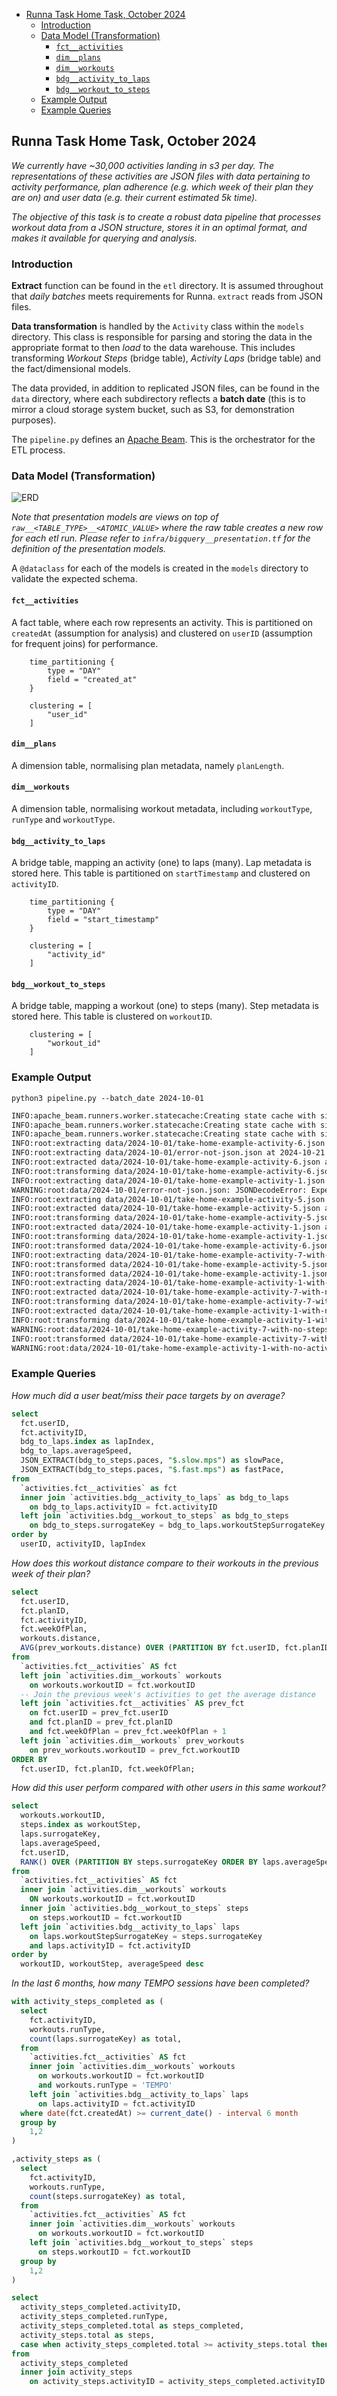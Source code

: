 - [Runna Task Home Task, October 2024](#runna-task-home-task-october-2024)
   * [Introduction](#introduction)
   * [Data Model (Transformation)](#data-model-transformation)
      + [`fct__activities`](#fct__activities)
      + [`dim__plans`](#dim__plans)
      + [`dim__workouts`](#dim__workouts)
      + [`bdg__activity_to_laps`](#bdg__activity_to_laps)
      + [`bdg__workout_to_steps`](#bdg__workout_to_steps)
   * [Example Output](#example-output)
   * [Example Queries](#example-queries)

## Runna Task Home Task, October 2024

*We currently have ~30,000 activities landing in s3 per day. The representations of these activities are JSON files with data pertaining to activity performance, plan adherence (e.g. which week of their plan they are on) and user data (e.g. their current estimated 5k time).*

*The objective of this task is to create a robust data pipeline that processes workout data from a JSON structure, stores it in an optimal format, and makes it available for querying and analysis.*

### Introduction

**Extract** function can be found in the `etl` directory. It is assumed throughout that *daily batches* meets requirements for Runna. `extract` reads from JSON files.

**Data transformation** is handled by the `Activity` class within the `models` directory. This class is responsible for parsing and storing the data in the appropriate format to then *load* to the data warehouse. This includes transforming *Workout Steps* (bridge table), *Activity Laps* (bridge table) and the fact/dimensional models.

The data provided, in addition to replicated JSON files, can be found in the `data` directory, where each subdirectory reflects a **batch date** (this is to mirror a cloud storage system bucket, such as S3, for demonstration purposes).

The `pipeline.py` defines an [Apache Beam](https://beam.apache.org/). This is the orchestrator for the ETL process.

### Data Model (Transformation)

![ERD](/assets/ERD.png)

*Note that presentation models are views on top of `raw__<TABLE_TYPE>__<ATOMIC_VALUE>` where the raw table creates a new row for each etl run. Please refer to `infra/bigquery__presentation.tf` for the definition of the presentation models.*

A `@dataclass` for each of the models is created in the `models` directory to validate the expected schema.

#### `fct__activities`

A fact table, where each row represents an activity. This is partitioned on `createdAt` (assumption for analysis) and clustered on `userID` (assumption for frequent joins) for performance.

```hcl
    time_partitioning {
        type = "DAY"
        field = "created_at"
    }

    clustering = [
        "user_id"
    ]
```

#### `dim__plans`

A dimension table, normalising plan metadata, namely `planLength`.

#### `dim__workouts`

A dimension table, normalising workout metadata, including `workoutType`, `runType` and `workoutType`.

#### `bdg__activity_to_laps`

A bridge table, mapping an activity (one) to laps (many). Lap metadata is stored here. This table is partitioned on `startTimestamp` and clustered on `activityID`.

```hcl
    time_partitioning {
        type = "DAY"
        field = "start_timestamp"
    }

    clustering = [
        "activity_id"
    ]
```

#### `bdg__workout_to_steps`

A bridge table, mapping a workout (one) to steps (many). Step metadata is stored here. This table is clustered on `workoutID`.

```hcl
    clustering = [
        "workout_id"
    ]
```

### Example Output

`python3 pipeline.py --batch_date 2024-10-01`

```bash
INFO:apache_beam.runners.worker.statecache:Creating state cache with size 104857600
INFO:apache_beam.runners.worker.statecache:Creating state cache with size 104857600
INFO:apache_beam.runners.worker.statecache:Creating state cache with size 104857600
INFO:root:extracting data/2024-10-01/take-home-example-activity-6.json at 2024-10-21 18:18:45.926768...
INFO:root:extracting data/2024-10-01/error-not-json.json at 2024-10-21 18:18:45.932252...
INFO:root:extracted data/2024-10-01/take-home-example-activity-6.json at 2024-10-21 18:18:45.937558
INFO:root:transforming data/2024-10-01/take-home-example-activity-6.json at 2024-10-21 18:18:45.939376
INFO:root:extracting data/2024-10-01/take-home-example-activity-1.json at 2024-10-21 18:18:45.945318...
WARNING:root:data/2024-10-01/error-not-json.json: JSONDecodeError: Expecting value: line 1 column 1 (char 0) skipping...
INFO:root:extracting data/2024-10-01/take-home-example-activity-5.json at 2024-10-21 18:18:45.945583...
INFO:root:extracted data/2024-10-01/take-home-example-activity-5.json at 2024-10-21 18:18:45.974483
INFO:root:transforming data/2024-10-01/take-home-example-activity-5.json at 2024-10-21 18:18:45.976350
INFO:root:extracted data/2024-10-01/take-home-example-activity-1.json at 2024-10-21 18:18:45.969282
INFO:root:transforming data/2024-10-01/take-home-example-activity-1.json at 2024-10-21 18:18:45.981457
INFO:root:transformed data/2024-10-01/take-home-example-activity-6.json at 2024-10-21 18:18:46.027682
INFO:root:extracting data/2024-10-01/take-home-example-activity-7-with-no-steps.json at 2024-10-21 18:18:46.028735...
INFO:root:transformed data/2024-10-01/take-home-example-activity-5.json at 2024-10-21 18:18:46.054302
INFO:root:transformed data/2024-10-01/take-home-example-activity-1.json at 2024-10-21 18:18:46.061667
INFO:root:extracting data/2024-10-01/take-home-example-activity-1-with-no-activity-id.json at 2024-10-21 18:18:46.063640...
INFO:root:extracted data/2024-10-01/take-home-example-activity-7-with-no-steps.json at 2024-10-21 18:18:46.076506
INFO:root:transforming data/2024-10-01/take-home-example-activity-7-with-no-steps.json at 2024-10-21 18:18:46.078690
INFO:root:extracted data/2024-10-01/take-home-example-activity-1-with-no-activity-id.json at 2024-10-21 18:18:46.085088
INFO:root:transforming data/2024-10-01/take-home-example-activity-1-with-no-activity-id.json at 2024-10-21 18:18:46.087213
WARNING:root:data/2024-10-01/take-home-example-activity-7-with-no-steps.json:bdg__workout_to_steps: failed transformation - setting to NULL...
INFO:root:transformed data/2024-10-01/take-home-example-activity-7-with-no-steps.json at 2024-10-21 18:18:46.146677
WARNING:root:data/2024-10-01/take-home-example-activity-1-with-no-activity-id.json: __init__() missing 2 required positional arguments: 'activity_id' and 'plan_details' skipping...
```


### Example Queries

*How much did a user beat/miss their pace targets by on average?*

```SQL
select
  fct.userID,
  fct.activityID,
  bdg_to_laps.index as lapIndex,
  bdg_to_laps.averageSpeed,
  JSON_EXTRACT(bdg_to_steps.paces, "$.slow.mps") as slowPace,
  JSON_EXTRACT(bdg_to_steps.paces, "$.fast.mps") as fastPace,
from
  `activities.fct__activities` as fct
  inner join `activities.bdg__activity_to_laps` as bdg_to_laps
    on bdg_to_laps.activityID = fct.activityID
  left join `activities.bdg__workout_to_steps` as bdg_to_steps
    on bdg_to_steps.surrogateKey = bdg_to_laps.workoutStepSurrogateKey
order by
  userID, activityID, lapIndex
```

*How does this workout distance compare to their workouts in the previous week of their plan?*

```SQL
select
  fct.userID,
  fct.planID,
  fct.activityID,
  fct.weekOfPlan,
  workouts.distance,
  AVG(prev_workouts.distance) OVER (PARTITION BY fct.userID, fct.planID ORDER BY fct.weekOfPlan) AS avg_distance_prior_week
from
  `activities.fct__activities` AS fct
  left join `activities.dim__workouts` workouts
    on workouts.workoutID = fct.workoutID
  -- Join the previous week's activities to get the average distance
  left join `activities.fct__activities` AS prev_fct
    on fct.userID = prev_fct.userID
    and fct.planID = prev_fct.planID
    and fct.weekOfPlan = prev_fct.weekOfPlan + 1
  left join `activities.dim__workouts` prev_workouts
    on prev_workouts.workoutID = prev_fct.workoutID
ORDER BY
  fct.userID, fct.planID, fct.weekOfPlan;
```

*How did this user perform compared with other users in this same workout?*

```SQL
select 
  workouts.workoutID,
  steps.index as workoutStep,
  laps.surrogateKey,
  laps.averageSpeed,
  fct.userID,
  RANK() OVER (PARTITION BY steps.surrogateKey ORDER BY laps.averageSpeed DESC)
from  
  `activities.fct__activities` AS fct
  inner join `activities.dim__workouts` workouts
    ON workouts.workoutID = fct.workoutID
  inner join `activities.bdg__workout_to_steps` steps
    on steps.workoutID = fct.workoutID
  left join `activities.bdg__activity_to_laps` laps
    on laps.workoutStepSurrogateKey = steps.surrogateKey
    and laps.activityID = fct.activityID
order by
  workoutID, workoutStep, averageSpeed desc
```

*In the last 6 months, how many TEMPO sessions have been completed?*

```SQL
with activity_steps_completed as (
  select 
    fct.activityID,
    workouts.runType,
    count(laps.surrogateKey) as total,
  from
    `activities.fct__activities` AS fct
    inner join `activities.dim__workouts` workouts
      on workouts.workoutID = fct.workoutID
      and workouts.runType = 'TEMPO'
    left join `activities.bdg__activity_to_laps` laps
      on laps.activityID = fct.activityID
  where date(fct.createdAt) >= current_date() - interval 6 month
  group by 
    1,2
)

,activity_steps as (
  select 
    fct.activityID,
    workouts.runType,
    count(steps.surrogateKey) as total,
  from
    `activities.fct__activities` AS fct
    inner join `activities.dim__workouts` workouts
      on workouts.workoutID = fct.workoutID
    left join `activities.bdg__workout_to_steps` steps
      on steps.workoutID = fct.workoutID
  group by 
    1,2
)

select
  activity_steps_completed.activityID,
  activity_steps_completed.runType,
  activity_steps_completed.total as steps_completed,
  activity_steps.total as steps,
  case when activity_steps_completed.total >= activity_steps.total then true else false end as isCompleted
from 
  activity_steps_completed
  inner join activity_steps
    on activity_steps.activityID = activity_steps_completed.activityID
```